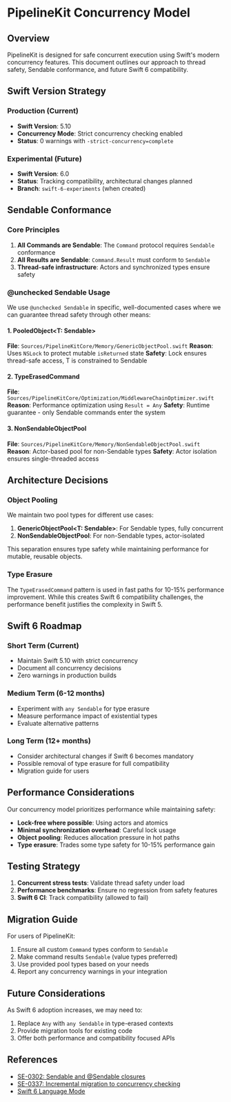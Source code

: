 # PipelineKit Concurrency Model

## Overview

PipelineKit is designed for safe concurrent execution using Swift's modern concurrency features. This document outlines our approach to thread safety, Sendable conformance, and future Swift 6 compatibility.

## Swift Version Strategy

### Production (Current)
- **Swift Version**: 5.10
- **Concurrency Mode**: Strict concurrency checking enabled
- **Status**: 0 warnings with `-strict-concurrency=complete`

### Experimental (Future)
- **Swift Version**: 6.0
- **Status**: Tracking compatibility, architectural changes planned
- **Branch**: `swift-6-experiments` (when created)

## Sendable Conformance

### Core Principles

1. **All Commands are Sendable**: The `Command` protocol requires `Sendable` conformance
2. **All Results are Sendable**: `Command.Result` must conform to `Sendable`
3. **Thread-safe infrastructure**: Actors and synchronized types ensure safety

### @unchecked Sendable Usage

We use `@unchecked Sendable` in specific, well-documented cases where we can guarantee thread safety through other means:

#### 1. PooledObject<T: Sendable>
**File**: `Sources/PipelineKitCore/Memory/GenericObjectPool.swift`
**Reason**: Uses `NSLock` to protect mutable `isReturned` state
**Safety**: Lock ensures thread-safe access, T is constrained to Sendable

#### 2. TypeErasedCommand
**File**: `Sources/PipelineKitCore/Optimization/MiddlewareChainOptimizer.swift`
**Reason**: Performance optimization using `Result = Any`
**Safety**: Runtime guarantee - only Sendable commands enter the system

#### 3. NonSendableObjectPool<T>
**File**: `Sources/PipelineKitCore/Memory/NonSendableObjectPool.swift`
**Reason**: Actor-based pool for non-Sendable types
**Safety**: Actor isolation ensures single-threaded access

## Architecture Decisions

### Object Pooling

We maintain two pool types for different use cases:

1. **GenericObjectPool<T: Sendable>**: For Sendable types, fully concurrent
2. **NonSendableObjectPool<T>**: For non-Sendable types, actor-isolated

This separation ensures type safety while maintaining performance for mutable, reusable objects.

### Type Erasure

The `TypeErasedCommand` pattern is used in fast paths for 10-15% performance improvement. While this creates Swift 6 compatibility challenges, the performance benefit justifies the complexity in Swift 5.

## Swift 6 Roadmap

### Short Term (Current)
- Maintain Swift 5.10 with strict concurrency
- Document all concurrency decisions
- Zero warnings in production builds

### Medium Term (6-12 months)
- Experiment with `any Sendable` for type erasure
- Measure performance impact of existential types
- Evaluate alternative patterns

### Long Term (12+ months)
- Consider architectural changes if Swift 6 becomes mandatory
- Possible removal of type erasure for full compatibility
- Migration guide for users

## Performance Considerations

Our concurrency model prioritizes performance while maintaining safety:

- **Lock-free where possible**: Using actors and atomics
- **Minimal synchronization overhead**: Careful lock usage
- **Object pooling**: Reduces allocation pressure in hot paths
- **Type erasure**: Trades some type safety for 10-15% performance gain

## Testing Strategy

1. **Concurrent stress tests**: Validate thread safety under load
2. **Performance benchmarks**: Ensure no regression from safety features
3. **Swift 6 CI**: Track compatibility (allowed to fail)

## Migration Guide

For users of PipelineKit:

1. Ensure all custom `Command` types conform to `Sendable`
2. Make command results `Sendable` (value types preferred)
3. Use provided pool types based on your needs
4. Report any concurrency warnings in your integration

## Future Considerations

As Swift 6 adoption increases, we may need to:

1. Replace `Any` with `any Sendable` in type-erased contexts
2. Provide migration tools for existing code
3. Offer both performance and compatibility focused APIs

## References

- [SE-0302: Sendable and @Sendable closures](https://github.com/apple/swift-evolution/blob/main/proposals/0302-concurrent-value-and-concurrent-closures.md)
- [SE-0337: Incremental migration to concurrency checking](https://github.com/apple/swift-evolution/blob/main/proposals/0337-support-incremental-migration-to-concurrency-checking.md)
- [Swift 6 Language Mode](https://www.swift.org/swift-6/)